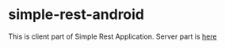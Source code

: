 # simple-rest-android
This is client part of Simple Rest Application. Server part is [here](https://github.com/murodov20/simple-rest-nodejs)
